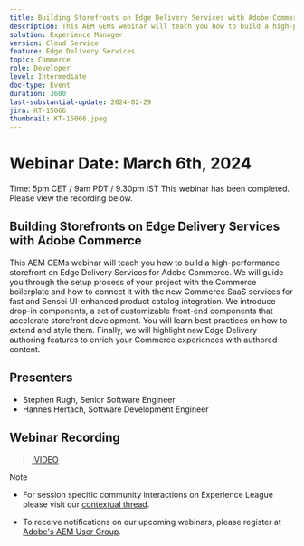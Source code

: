 ```yaml
---
title: Building Storefronts on Edge Delivery Services with Adobe Commerce
description: This AEM GEMs webinar will teach you how to build a high-performance storefront on Edge Delivery Services for Adobe Commerce. We will guide you through the setup process of your project with the Commerce boilerplate and how to connect it with the new Commerce SaaS services for fast and Sensei UI-enhanced product catalog integration. We introduce drop-in components, a set of customizable front-end components that accelerate storefront development. You will learn best practices on how to extend and style them. Finally, we will highlight new Edge Delivery authoring features to enrich your Commerce experiences with authored content.
solution: Experience Manager
version: Cloud Service
feature: Edge Delivery Services
topic: Commerce
role: Developer
level: Intermediate
doc-type: Event
duration: 3600
last-substantial-update: 2024-02-29
jira: KT-15066
thumbnail: KT-15066.jpeg
---
```

# Webinar Date: March 6th, 2024

Time: 5pm CET / 9am PDT / 9.30pm IST
This webinar has been completed. Please view the recording below.

## Building Storefronts on Edge Delivery Services with Adobe Commerce

This AEM GEMs webinar will teach you how to build a high-performance storefront on Edge Delivery Services for Adobe Commerce. We will guide you through the setup process of your project with the Commerce boilerplate and how to connect it with the new Commerce SaaS services for fast and Sensei UI-enhanced product catalog integration. We introduce drop-in components, a set of customizable front-end components that accelerate storefront development. You will learn best practices on how to extend and style them. Finally, we will highlight new Edge Delivery authoring features to enrich your Commerce experiences with authored content.

## Presenters

* Stephen Rugh, Senior Software Engineer
* Hannes Hertach, Software Development Engineer

## Webinar Recording

>[!VIDEO](https://video.tv.adobe.com/v/3427729)

>[!NOTE]
> 
>* For session specific community interactions on Experience League please visit our [contextual thread](https://adobe.ly/48m4dEm).
>
>* To receive notifications on our upcoming webinars, please register at [Adobe's AEM User Group](https://aem-augs.adobe.com/).
